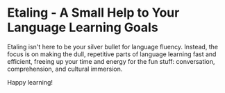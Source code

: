 # Etaling - A Small Help to Your Language Learning Goals

Etaling isn't here to be your silver bullet for language fluency. Instead, the focus is on making the dull, repetitive parts of language learning fast and efficient, freeing up your time and energy for the fun stuff: conversation, comprehension, and cultural immersion.

Happy learning!
